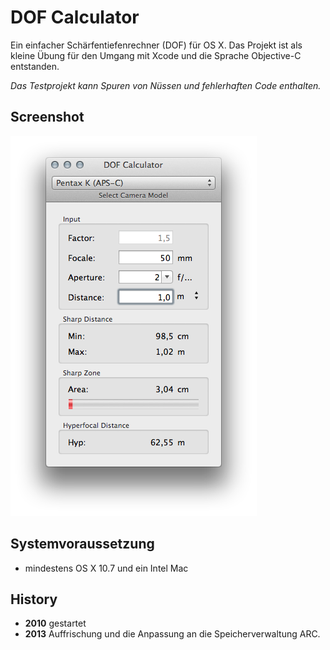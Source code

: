 # DOF Calculator

Ein einfacher Schärfentiefenrechner (DOF) für OS X. Das Projekt ist als kleine
Übung für den Umgang mit Xcode und die Sprache Objective-C entstanden.

*Das Testprojekt kann Spuren von Nüssen und fehlerhaften Code enthalten.*

## Screenshot

![Screenshot](screenshot_20130309.png)

## Systemvoraussetzung

- mindestens OS X 10.7 und ein Intel Mac

## History

- **2010** gestartet
- **2013** Auffrischung und die Anpassung an die Speicherverwaltung ARC.
